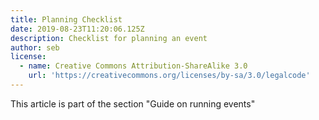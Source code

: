 ```yaml
---
title: Planning Checklist
date: 2019-08-23T11:20:06.125Z
description: Checklist for planning an event
author: seb
license:
  - name: Creative Commons Attribution-ShareAlike 3.0
    url: 'https://creativecommons.org/licenses/by-sa/3.0/legalcode'
---
```

This article is part of the section "Guide on running events"
